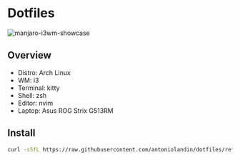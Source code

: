 # Dotfiles
![manjaro-i3wm-showcase](https://github.com/user-attachments/assets/3dbd547e-8539-48bf-b391-819430d3cc20)


## Overview

- Distro: Arch Linux
- WM: i3
- Terminal: kitty
- Shell: zsh
- Editor: nvim
- Laptop: Asus ROG Strix G513RM

## Install

```bash
curl -sSfL https://raw.githubusercontent.com/antoniolandin/dotfiles/refs/heads/main/install.sh | sh
```
